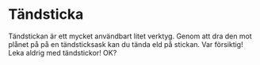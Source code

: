 # Tändsticka

Tändstickan är ett mycket användbart litet verktyg. Genom att dra den mot plånet
på på en tändsticksask kan du tända eld på stickan. Var försiktig! Leka aldrig
med tändstickor! OK?

